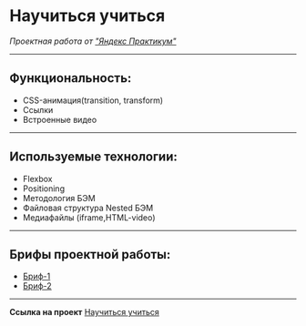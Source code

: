 # Научиться учиться
*Проектная работа от ["Яндекс Практикум"](https://practicum.yandex.ru/web/)*

----

## Функциональность:
* СSS-анимация(transition, transform)
* Ссылки
* Встроенные видео

----

## Используемые технологии:
* Flexbox
* Positioning
* Методология БЭМ
* Файловая структура Nested БЭМ
* Медиафайлы (iframe,HTML-video)

----

## Брифы проектной работы:
* [Бриф-1](https://code.s3.yandex.net/web-developer/project-1/sprint-1-brief.pdf)
* [Бриф-2](https://code.s3.yandex.net/web-developer/project-1/sprint-2-brief.pdf)

----
**Ссылка на проект**
[Научиться учиться](https://code.s3.yandex.net/web-developer/final-projects/project-1/index.html)


